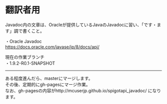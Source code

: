 # 翻訳者用
Javadoc内の文章は、Oracleが提供しているJavaのJavadocに習い、「です・ます」調で書くこと。

・Oracle Javadoc   
https://docs.oracle.com/javase/jp/8/docs/api/

現在の作業ブランチ  
・1.9.2-R0.1-SNAPSHOT

----------

ある程度進んだら、masterにマージします。  
その後、定期的にgh-pagesにマージ作業。  
なお、gh-pagesの内容がhttp://mcuserjp.github.io/spigotapi_javadoc/ になります。
